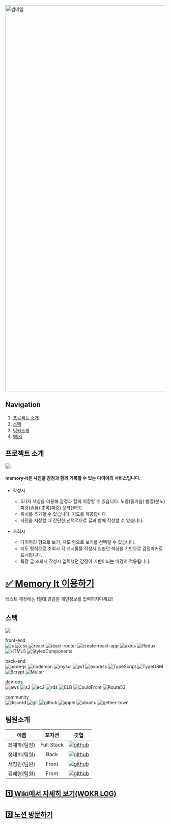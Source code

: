 <img width="1211" alt="썸네일" src="https://user-images.githubusercontent.com/84060219/150665624-f5ceae79-93b3-4221-988c-d4a48c91fe51.png">

## Navigation
1. [프로젝트 소개](#프로젝트-소개)   
2. [스택](#스택)   
3. [팀원소개](#팀원소개)    
4. [Wiki](https://github.com/codestates/Memory-It/wiki)

## 프로젝트 소개
![](https://cdn.discordapp.com/attachments/924936549395750985/925241446292942848/memory-it-removebg-preview.png)

#### memory-it은 사진을 감정과 함께 기록할 수 있는 다이어리 서비스입니다.
  - 작성시
    - 5가지 색상을 이용해 감정과 함께 저장할 수 있습니다. 노랑(즐거움) 빨강(분노) 파랑(슬픔) 초록(짜증) 보라(불안)
    - 위치를 추가할 수 있습니다. 지도를 제공합니다
    - 사진을 저장할 때 간단한 선택적으로 글과 함께 작성할 수 있습니다.

  - 조회시
    - 다이어리 형으로 보기, 지도 형으로 보기를 선택할 수 있습니다.
    - 지도 형식으로 조회시 각 게시물들 작성시 입혔던 색상을 기반으로 감정마커로 표시됩니다.
    - 특정 글 조회시 작성시 입력했던 감정이 기반이되는 배경이 적용됩니다.

# [✅ Memory It 이용하기](https://memoryit.org)
테스트 계정에는 ❗️절대 민감한 개인정보를 입력하지마세요❗️


## 스택
![](https://cdn.discordapp.com/attachments/924936549395750985/925871286360633444/memory-it_blueprint_4.png)

front-end   
![js](https://img.shields.io/badge/JavaScript-F7DF1E?style=flat-square&logo=JavaScript&logoColor=black) ![css](https://img.shields.io/badge/CSS-1572B6?style=flat-square&logo=CSS3&logoColor=black) ![react](https://img.shields.io/badge/React-61DAFB?style=flat-square&logo=React&logoColor=black) ![react-router](https://img.shields.io/badge/React%20Router-CA4245?style=flat-square&logo=ReactRouter&logoColor=black) ![create-react-app](https://img.shields.io/badge/Create%20React%20App-09D3AC?style=flat-square&logo=CreateReactApp&logoColor=black) ![axios](https://img.shields.io/badge/Axios-512ad0?style=flat-square&logo=axios&logoColor=black) ![Redux](https://img.shields.io/badge/Redux-764ABC?style=flat-square&logo=Redux&logoColor=black) ![HTML5](https://img.shields.io/badge/HTML5-E34F26?style=flat-square&logo=HTML5&logoColor=black) ![StyledComponents](https://img.shields.io/badge/StyledComponents-DB7093?style=flat-square&logo=StyledComponents&logoColor=black) 

back-end   
![node-js](https://img.shields.io/badge/Node%20Js-339933?style=flat-square&logo=Node.Js&logoColor=black) ![nodemon](https://img.shields.io/badge/Nodemon-76D04B?style=flat-square&logo=Nodemon&logoColor=black) ![mysql](https://img.shields.io/badge/MySQL-4479A1?style=flat-square&logo=MySQL&logoColor=black) ![jwt](https://img.shields.io/badge/JWT-FFB3C7?style=flat-square&logo=JSONWebTokens&logoColor=black) ![express](https://img.shields.io/badge/Express-EEEEEE?style=flat-square&logo=Express&logoColor=black) ![TypeScript](https://img.shields.io/badge/TypeScript-3178C6?style=flat-square&logo=TypeScript&logoColor=black) ![TypeORM](https://img.shields.io/badge/TypeORM-FF7F50?style=flat-square&logo=TypeORM&logoColor=black) ![Bcrypt](https://img.shields.io/badge/Bcrypt-DEB887?style=flat-square&logo=Bcrypt&logoColor=black) ![Multer](https://img.shields.io/badge/Multer-00FF00?style=flat-square&logo=Multer&logoColor=black)

dev-ops   
![aws](https://img.shields.io/badge/AWS-232F3E?style=flat-square&logo=AmazonAWS&logoColor=FF9900) ![s3](https://img.shields.io/badge/S3-569A31?style=flat-square&logo=AmazonS3&logoColor=black) ![ec2](https://img.shields.io/badge/EC2-FF9900?style=flat-square&logo=AmazonEC2&logoColor=black) ![rds](https://img.shields.io/badge/RDS-0078D2?style=flat-square&logo=AmazonRDS&logoColor=black) ![ELB](https://img.shields.io/badge/ELB-3CB371?style=flat-square&logo=AmazonELB&logoColor=black) ![CouldFront](https://img.shields.io/badge/CouldFront-48D1CC?style=flat-square&logo=AmazonCouldFront&logoColor=black) ![Route53](https://img.shields.io/badge/Route53-9400D3?style=flat-square&logo=AmazonRoute53&logoColor=black)


community   
![discord](https://img.shields.io/badge/discord-5865F2?style=flat-square&logo=Discord&logoColor=black) ![git](https://img.shields.io/badge/Git-F05032?style=flat-square&logo=Git&logoColor=black) ![github](https://img.shields.io/badge/Github-181717?style=flat-square&logo=Github&logoColor=white) ![apple](https://img.shields.io/badge/MacOS-000000?style=flat-square&logo=Apple&logoColor=white) ![ubuntu](https://img.shields.io/badge/Ubuntu-E95420?style=flat-square&logo=Ubuntu&logoColor=black) ![gether-town](https://img.shields.io/badge/GetherTown-4353c9?style=flat-square&logo=GetherTown&logoColor=black)



## 팀원소개
|이름|포지션|깃헙|
|:---:|:---:|:---:|
|최재하(팀장)|Full Stack|[![github](https://img.shields.io/badge/최재하-181717?style=flat-square&logo=GitHub&logoColor=white)](https://github.com/cjhmoves33)|
|정대희(팀원)|Back|[![github](https://img.shields.io/badge/정대희-181717?style=flat-square&logo=GitHub&logoColor=white)](https://github.com/jres1007)|
|서정원(팀원)|Front|[![github](https://img.shields.io/badge/서정원-181717?style=flat-square&logo=GitHub&logoColor=white)](https://github.com/rkems0122)|
|김혜영(팀원)|Front|[![github](https://img.shields.io/badge/김혜영-181717?style=flat-square&logo=GitHub&logoColor=white)](https://github.com/hit-that-drum)|



## [1️⃣ Wiki에서 자세히 보기(WOKR LOG)](https://github.com/codestates/Memory-It/wiki/Work-Log)
## [2️⃣ 노션 방문하기](https://www.notion.so/10-inside-out-Memory-It-7c0f2fb991dd4d17936f5ad116ea4e60)
